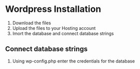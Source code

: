 # Wordpress Installation
1. Download the files
2. Upload the files to your Hosting account
3. Imort the database and connect database strings

## Connect database strings
1. Using wp-config.php enter the credentials for the database
